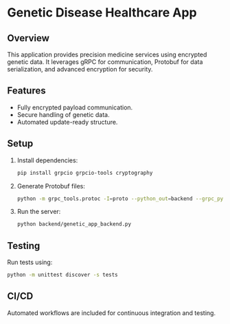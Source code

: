 
# Genetic Disease Healthcare App

## Overview
This application provides precision medicine services using encrypted genetic data. It leverages gRPC for communication, Protobuf for data serialization, and advanced encryption for security.

## Features
- Fully encrypted payload communication.
- Secure handling of genetic data.
- Automated update-ready structure.

## Setup
1. Install dependencies:
   ```bash
   pip install grpcio grpcio-tools cryptography
   ```
2. Generate Protobuf files:
   ```bash
   python -m grpc_tools.protoc -I=proto --python_out=backend --grpc_python_out=backend proto/genetic_data.proto
   ```
3. Run the server:
   ```bash
   python backend/genetic_app_backend.py
   ```

## Testing
Run tests using:
```bash
python -m unittest discover -s tests
```

## CI/CD
Automated workflows are included for continuous integration and testing.
